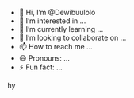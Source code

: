 - 👋 Hi, I’m @Dewibuulolo
- 👀 I’m interested in ...
- 🌱 I’m currently learning ...
- 💞️ I’m looking to collaborate on ...
- 📫 How to reach me ...
- 😄 Pronouns: ...
- ⚡ Fun fact: ...

<!---
Dewibuulolo/Dewibuulolo is a ✨ special ✨ repository because its `README.md` (this file) appears on your GitHub profile.
You can click the Preview link to take a look at your changes.
--->
hy
